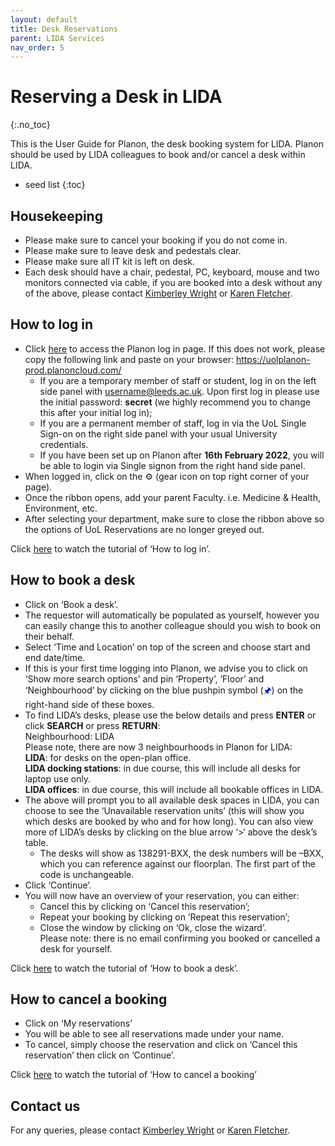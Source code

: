```yaml
---
layout: default
title: Desk Reservations
parent: LIDA Services
nav_order: 5
---
```


# Reserving a Desk in LIDA
{:.no_toc}

This is the User Guide for Planon, the desk booking system for LIDA. Planon should be used by LIDA colleagues to book and/or cancel a desk within LIDA. 

* seed list
{:toc}


## Housekeeping 

- Please make sure to cancel your booking if you do not come in.
- Please make sure to leave desk and pedestals clear.
- Please make sure all IT kit is left on desk.
- Each desk should have a chair, pedestal, PC, keyboard, mouse and two monitors connected via cable, if you are booked into a desk without any of the above, please contact [Kimberley Wright](mailto:k.l.wright1@leeds.ac.uk) or [Karen Fletcher](mailto:k.mendes@leeds.ac.uk).


## How to log in 

- Click [here](https://uolplanon-prod.planoncloud.com/) to access the Planon log in page. If this does not work, please copy the following link and paste on your browser: https://uolplanon-prod.planoncloud.com/
	- If you are a temporary member of staff or student, log in on the left side panel with username@leeds.ac.uk. Upon first log in please use the initial password: **secret** (we highly recommend you to change this after your initial log in);
	- If you are a permanent member of staff, log in via the UoL Single Sign-on on the right side panel with your usual University credentials.
	- If you have been set up on Planon after **16th February 2022**, you will be able to login via Single signon from the right hand side panel. 
- When logged in, click on the ⚙ (gear icon on top right corner of your page). 
- Once the ribbon opens, add your parent Faculty. i.e. Medicine & Health, Environment, etc.
- After selecting your department, make sure to close the ribbon above so the options of UoL Reservations are no longer greyed out.

Click [here](https://mymedia.leeds.ac.uk/Mediasite/Play/fd29bacca5d145ecaaa94666ac33572c1d) to watch the tutorial of ‘How to log in’.


## How to book a desk 

- Click on ‘Book a desk’.
- The requestor will automatically be populated as yourself, however you can easily change this to another colleague should you wish to book on their behalf.
- Select ‘Time and Location’ on top of the screen and choose start and end date/time.
- If this is your first time logging into Planon, we advise you to click on ‘Show more search options’ and pin ‘Property’, ‘Floor’ and ‘Neighbourhood’ by clicking on the blue pushpin symbol (<span style="color:blue">🖈</span>) on the right-hand side of these boxes.
- To find LIDA’s desks, please use the below details and press **ENTER** or click **SEARCH** or press **RETURN**:  
Neighbourhood: LIDA  
	Please note, there are now 3 neighbourhoods in Planon for LIDA:  
	**LIDA**: for desks on the open-plan office.  
	**LIDA docking stations**: in due course, this will include all desks for laptop use only.  
	**LIDA offices**: in due course, this will include all bookable offices in LIDA.  
- The above will prompt you to all available desk spaces in LIDA, you can choose to see the ‘Unavailable reservation units’ (this will show you which desks are booked by who and for how long). You can also view more of LIDA’s desks by clicking on the blue arrow ‘>‘ above the desk’s table.
	- The desks will show as 138291-BXX, the desk numbers will be –BXX, which you can reference against our floorplan. The first part of the code is unchangeable.
- Click ‘Continue’.
- You will now have an overview of your reservation, you can either:
	- Cancel this by clicking on ‘Cancel this reservation’;
	- Repeat your booking by clicking on ‘Repeat this reservation’;
	- Close the window by clicking on ‘Ok, close the wizard’.  
	Please note: there is no email confirming you booked or cancelled a desk for yourself.

Click [here](https://mymedia.leeds.ac.uk/Mediasite/Play/009bc766fb5e4deea45df73fe3f343ff1d) to watch the tutorial of ‘How to book a desk’.


## How to cancel a booking

- Click on ‘My reservations’
- You will be able to see all reservations made under your name.
- To cancel, simply choose the reservation and click on ‘Cancel this reservation’ then click on ‘Continue’.

Click [here](https://mymedia.leeds.ac.uk/Mediasite/Play/2d68c7916ef2409ab5efe131e4bf1cfd1d) to watch the tutorial of ‘How to cancel a booking’


## Contact us 

For any queries, please contact [Kimberley Wright](mailto:k.l.wright1@leeds.ac.uk) or [Karen Fletcher](mailto:k.mendes@leeds.ac.uk).
